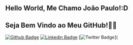 
## Hello World, Me Chamo João Paulo!:D
## Seja Bem Vindo ao Meu GitHub!👨‍💻
[![Github Badge](https://img.shields.io/badge/-Github-000?style=flat-square&logo=Github&logoColor=white&link=https://github.com/joaopaulonr/joaopaulonr)]([https://github.com/fagnerpsantos](https://github.com/joaopaulonr/joaopaulonr))
[![Linkedin Badge](https://img.shields.io/badge/-LinkedIn-blue?style=flat-square&logo=Linkedin&logoColor=white&link=)]()
[![Twitter Badge](https://img.shields.io/badge/-Twitter-1ca0f1?style=flat-square&labelColor=1ca0f1&logo=twitter&logoColor=white&link=h)](
